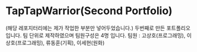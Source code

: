 # TapTapWarrior(Second Portfolio)
(해당 레포지터리에는 제가 작업한 부분만 넣어두었습니다.)
두번째로 만든 포트폴리오입니다. 팀 단위로 제작하였으며 팀원구성은 4명 입니다.
팀원 : 고상호(프로그래밍), 이상호(프로그래밍), 류동훈(기획), 이세현(원화)
